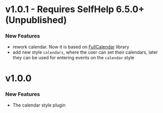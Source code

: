 # v1.0.1 - Requires SelfHelp 6.5.0+ (Unpublished)
### New Features
 - rework calendar. Now it is based  on [FullCalendar](https://fullcalendar.io) library
 - add new style `calendars`, where the user can set their calendars, later they can be used for entering events on the `calendar` style

# v1.0.0

### New Features

 - The calendar style plugin
